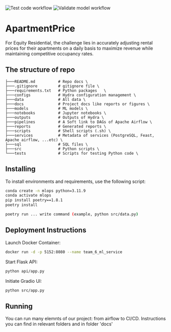 ![Test code workflow](https://github.com/DrunkTeam/ApartmentPrice/actions/workflows/test-code.yaml/badge.svg)
![Validate model workflow](https://github.com/Palandr123/MLOps-Project/actions/workflows/validate-model.yaml/badge.svg)
# ApartmentPrice
For Equity Residential, the challenge lies in accurately adjusting rental prices for their apartments on a daily basis to maximize revenue while maintaining competitive occupancy rates.

## The structure of repo
```
├───README.md          # Repo docs \
├───.gitignore         # gitignore file \
├───requirements.txt   # Python packages   \
├───configs            # Hydra configuration management \
├───data               # All data \
├───docs               # Project docs like reports or figures \
├───models             # ML models \
├───notebooks          # Jupyter notebooks \
├───outputs            # Outputs of Hydra \
├───pipelines          # A Soft link to DAGs of Apache Airflow \
├───reports            # Generated reports \
├───scripts            # Shell scripts (.sh) \
├───services           # Metadata of services (PostgreSQL, Feast, Apache airflow, ...etc) \
├───sql                # SQL files \
├───src                # Python scripts \
└───tests              # Scripts for testing Python code \
```

## Installing
To install environments and requirements, use the following script:
```bash
conda create -n mlops python=3.11.9 
conda activate mlops
pip install poetry==1.8.1
poetry install

poetry run ... write command (example, python src/data.py)
```

## Deployment Instructions
Launch Docker Container:

```bash
docker run -d -p 5152:8080 --name team_6_ml_service
```
Start Flask API:

```bash
python api/app.py
```

Initiate Gradio UI:

```bash
python src/app.py
```

## Running
You can run many elemnts of our project: from airflow to CI/CD. Instructions you can find in relevant folders and in folder 'docs'
